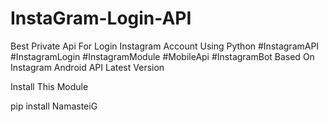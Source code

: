 # InstaGram-Login-API
Best Private Api For Login Instagram Account Using Python #InstagramAPI #InstagramLogin #InstagramModule #MobileApi #InstagramBot
Based On Instagram Android API
Latest Version

Install This Module

pip install NamasteiG


